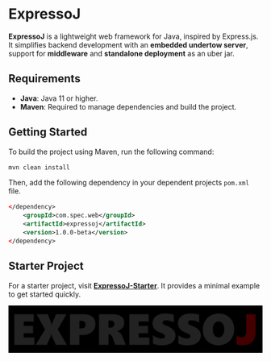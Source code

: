 # ExpressoJ

<b>ExpressoJ</b> is a lightweight web framework for Java, inspired by Express.js. It simplifies backend development with an <b>embedded undertow server</b>, support for <b>middleware</b> and <b>standalone deployment</b> as an uber jar.

## Requirements

-   **Java**: Java 11 or higher.
-   **Maven**: Required to manage dependencies and build the project.

## Getting Started

To build the project using Maven, run the following command:

```sh
mvn clean install
```

Then, add the following dependency in your dependent projects <code>pom.xml</code> file.

```xml
</dependency>
    <groupId>com.spec.web</groupId>
    <artifactId>expressoj</artifactId>
    <version>1.0.0-beta</version>
</dependency>
```

## Starter Project

For a starter project, visit [**ExpressoJ-Starter**](https://github.com/neerajsurjaye/ExpressoJ-Starter). It provides a minimal example to get started quickly.

<picture>
    <source media="(prefers-color-scheme: dark)" srcset="./assets/logo/logo_black.png">
    <source media="(prefers-color-scheme: light)" srcset="./assets/logo/logo_light.png">
    <img alt="Logo" src="./assets/logo/logo_black.png">
</picture>
